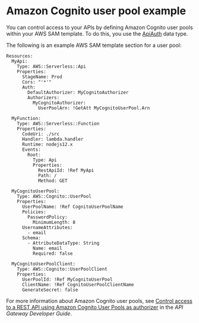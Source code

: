# Amazon Cognito user pool example<a name="serverless-controlling-access-to-apis-cognito-user-pool"></a>

You can control access to your APIs by defining Amazon Cognito user pools within your AWS SAM template\. To do this, you use the [ApiAuth](sam-property-api-apiauth.md) data type\.

The following is an example AWS SAM template section for a user pool:

```
Resources:
  MyApi:
    Type: AWS::Serverless::Api
    Properties:
      StageName: Prod
      Cors: "'*'"
      Auth:
        DefaultAuthorizer: MyCognitoAuthorizer
        Authorizers:
          MyCognitoAuthorizer:
            UserPoolArn: !GetAtt MyCognitoUserPool.Arn

  MyFunction:
    Type: AWS::Serverless::Function
    Properties:
      CodeUri: ./src
      Handler: lambda.handler
      Runtime: nodejs12.x
      Events:
        Root:
          Type: Api
          Properties:
            RestApiId: !Ref MyApi
            Path: /
            Method: GET

  MyCognitoUserPool:
    Type: AWS::Cognito::UserPool
    Properties:
      UserPoolName: !Ref CognitoUserPoolName
      Policies:
        PasswordPolicy:
          MinimumLength: 8
      UsernameAttributes:
        - email
      Schema:
        - AttributeDataType: String
          Name: email
          Required: false
  
  MyCognitoUserPoolClient:
    Type: AWS::Cognito::UserPoolClient
    Properties:
      UserPoolId: !Ref MyCognitoUserPool
      ClientName: !Ref CognitoUserPoolClientName
      GenerateSecret: false
```

For more information about Amazon Cognito user pools, see [Control access to a REST API using Amazon Cognito User Pools as authorizer](https://docs.aws.amazon.com/apigateway/latest/developerguide/apigateway-integrate-with-cognito.html) in the *API Gateway Developer Guide*\.